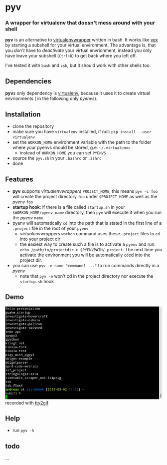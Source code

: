 # pyv
### A wrapper for virtualenv that doesn't mess around with your shell

**pyv** is an alternative to [virtualenvwrapper](https://virtualenvwrapper.readthedocs.org/en/latest/) written in bash. It works like [vex](https://pypi.python.org/pypi/vex) by starting a subshell for your virtual environment. The advantage is, that you *don't* have to *deactivate* your virtual envrionment, instead you only have leave your subshell (`Ctrl+D`) to get back where you left off.

I've tested it with `bash` and `zsh`, but it should work with other shells too.

## Dependencies

**pyv**s only dependency is [virtualenv](https://virtualenv.pypa.io/en/latest/), because it uses it to create virtual envrionments ( in the following only *pyenvs*).

## Installation

- clone the repository
- make sure you have `virtualenv` installed, if not: `pip install --user virtualenv`
- set the `WORKON_HOME` environment variable with the path to the folder where your pyenvs should be stored, g.e. `~/.virtualenvs`
    - instead of `WORKON_HOME` you can set `PYENVS`
- source the `pyv.sh` in your `.bashrc` or `.zshrc`
- done

## Features

- **pyv** supports *virtualenvwrappers* `PROJECT_HOME`, this means `pyv -c foo` will create the project directory `foo` under `$PROJECT_HOME` as well as the *pyenv* `foo`
- **startup hook**: if there is a file called `startup.sh` in your `$WORKON_HOME/pyenv_name` directory, then `pyv` will execute it when you run the *pyenv* `name`
- pyenv will automatically `cd` into the path that is stated in the first line of a `.project` file in the root of your `pyenv`
    - *virtualenvwrapper*s `workon` command uses these `.project` files to `cd` into your project dir 
    - the easiest way to create such a file is to activate a `pyenv` and run: `echo /path/to/projectdir > $PYENVPATH/.project`. The next time you activate the environment you will be automatically `cd`ed into the project dir.
- you can use `pyv -e name "command1 ..."` to run commands directly in a *pyenv*
    - note that `pyv -e` won't cd in the project directory nor execute the `startup.sh` hook

## Demo

![pyv demo](demo.gif)
recorded with [tty2gif](http://z24.github.io/tty2gif/)

## Help

- run `pyv -h`

## todo

...
